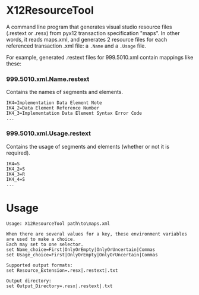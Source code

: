 ﻿# X12ResourceTool

A command line program that generates visual studio resource files (.restext or .resx) from pyx12 transaction specification "maps".  In other words, it reads maps.xml, and generates 2 resource files for each referenced transaction .xml file: a `.Name` and a `.Usage` file.

For example, generated .restext files for 999.5010.xml contain mappings like these:

### 999.5010.xml.Name.restext

Contains the names of segments and elements.

```text
IK4=Implementation Data Element Note
IK4_2=Data Element Reference Number
IK4_3=Implementation Data Element Syntax Error Code
...
```

### 999.5010.xml.Usage.restext

Contains the usage of segments and elements (whether or not it is required).

```text
IK4=S
IK4_2=S
IK4_3=R
IK4_4=S
...
```

# Usage

```text
Usage: X12ResourceTool path\to\maps.xml

When there are several values for a key, these environment variables are used to make a choice.
Each may set to one selector.
set Name_choice=First|OnlyOrEmpty|OnlyOrUncertain|Commas
set Usage_choice=First|OnlyOrEmpty|OnlyOrUncertain|Commas

Supported output formats:
set Resource_Extension=.resx|.restext|.txt

Output directory:
set Output_Directory=.resx|.restext|.txt
```
